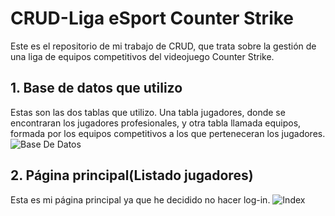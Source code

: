 # CRUD-Liga eSport Counter Strike
Este es el repositorio de mi trabajo de CRUD, que trata sobre la gestión de una liga de equipos competitivos del videojuego Counter Strike.

## 1. Base de datos que utilizo
Estas son las dos tablas que utilizo. Una tabla jugadores, donde se encontraran los jugadores profesionales, y otra tabla llamada equipos, formada por los equipos competitivos a los que perteneceran los jugadores.
![Base De Datos](https://user-images.githubusercontent.com/91873618/155110139-12c7228b-0635-46c5-8f21-79e20e3e95db.png)

## 2. Página principal(Listado jugadores)
Esta es mi página principal ya que he decidido no hacer log-in.
![Index](https://user-images.githubusercontent.com/91873618/155367277-fd17f2fe-1c9d-4286-a571-5c9710cde7a0.jpg)

